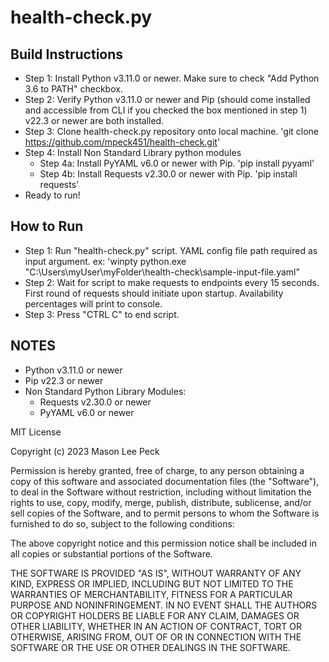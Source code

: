 # health-check.py

## Build Instructions
- Step 1: Install Python v3.11.0 or newer. Make sure to check "Add Python 3.6 to PATH" checkbox.
- Step 2: Verify Python v3.11.0 or newer and Pip (should come installed and accessible from CLI if you checked the box mentioned in step 1) v22.3 or newer are both installed.
- Step 3: Clone health-check.py repository onto local machine. 'git clone https://github.com/mpeck451/health-check.git'
- Step 4: Install Non Standard Library python modules
  - Step 4a: Install PyYAML v6.0 or newer with Pip. 'pip install pyyaml'
  - Step 4b: Install Requests v2.30.0 or newer with Pip. 'pip install requests'
- Ready to run!

## How to Run
- Step 1: Run "health-check.py" script. YAML config file path required as input argument. ex: 'winpty python.exe "C:\Users\myUser\myFolder\health-check\sample-input-file.yaml"
- Step 2: Wait for script to make requests to endpoints every 15 seconds. First round of requests should initiate upon startup. Availability percentages will print to console.
- Step 3: Press "CTRL C" to end script.

## NOTES
- Python v3.11.0 or newer
- Pip v22.3 or newer
- Non Standard Python Library Modules:
  - Requests v2.30.0 or newer
  - PyYAML v6.0 or newer

MIT License

Copyright (c) 2023 Mason Lee Peck

Permission is hereby granted, free of charge, to any person obtaining a copy
of this software and associated documentation files (the "Software"), to deal
in the Software without restriction, including without limitation the rights
to use, copy, modify, merge, publish, distribute, sublicense, and/or sell
copies of the Software, and to permit persons to whom the Software is
furnished to do so, subject to the following conditions:

The above copyright notice and this permission notice shall be included in all
copies or substantial portions of the Software.

THE SOFTWARE IS PROVIDED "AS IS", WITHOUT WARRANTY OF ANY KIND, EXPRESS OR
IMPLIED, INCLUDING BUT NOT LIMITED TO THE WARRANTIES OF MERCHANTABILITY,
FITNESS FOR A PARTICULAR PURPOSE AND NONINFRINGEMENT. IN NO EVENT SHALL THE
AUTHORS OR COPYRIGHT HOLDERS BE LIABLE FOR ANY CLAIM, DAMAGES OR OTHER
LIABILITY, WHETHER IN AN ACTION OF CONTRACT, TORT OR OTHERWISE, ARISING FROM,
OUT OF OR IN CONNECTION WITH THE SOFTWARE OR THE USE OR OTHER DEALINGS IN THE
SOFTWARE.
